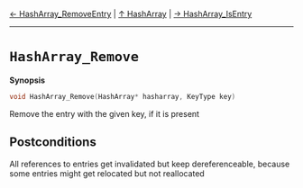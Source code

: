 [&#8592; HashArray_RemoveEntry](HTL_hasharray.t.h--hasharray--hasharray_removeentry.md) | [&#8593; HashArray](HTL_hasharray.t.h--hasharray.md) | [&#8594; HashArray_IsEntry](HTL_hasharray.t.h--hasharray--hasharray_isentry.md)
***

# `HashArray_Remove`
**Synopsis**

```cpp
void HashArray_Remove(HashArray* hasharray, KeyType key)
```

Remove the entry with the given key, if it is present


## Postconditions


All references to entries get invalidated but keep dereferenceable,
because some entries might get relocated but not reallocated



